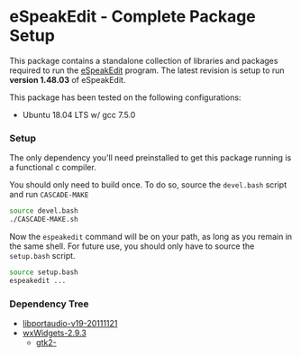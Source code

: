 # eSpeakEdit - Complete Package Setup

This package contains a standalone collection of libraries and packages required to run the [eSpeakEdit](http://espeak.sourceforge.net/index.html) program. The latest revision is setup to run **version 1.48.03** of eSpeakEdit.

This package has been tested on the following configurations:
* Ubuntu 18.04 LTS w/ gcc 7.5.0

### Setup

The only dependency you'll need preinstalled to get this package running is a functional c compiler.

You should only need to build once. To do so, source the `devel.bash` script and run `CASCADE-MAKE`

``` bash
source devel.bash
./CASCADE-MAKE.sh
```

Now the `espeakedit` command will be on your path, as long as you remain in the same shell. For future use, you should only have to source the `setup.bash` script.

```bash
source setup.bash
espeakedit ...
```

### Dependency Tree

* [libportaudio-v19-20111121]()
* [wxWidgets-2.9.3]()
    * [gtk2-]()
